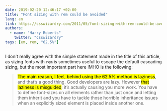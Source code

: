 ```yaml
---
date: 2019-02-20 12:46:17 +02:00
title: "Font sizing with rem could be avoided"
lang: en
link: https://csswizardry.com/2011/05/font-sizing-with-rem-could-be-avoided/
authors:
  - name: "Harry Roberts"
    twitter: "csswizardry"
tags: [em, rem, "62.5%"]
---
```


I don't really agree with the simple statement made in the title of this article, as sizing fonts with `rem` is sometimes useful to escape the default cascading sizing, but the most important part here IMHO is the following:

> <mark>The main reason, I feel, behind using the 62.5% method is laziness</mark>, and that’s a good thing. Good developers are lazy. However <mark>that laziness is misguided</mark>; it’s actually causing you more work. You have to define font-sizes on all elements rather than just once and letting them inherit and you have to tackle those horrible inheritance issues when an explicitly sized element is placed inside another one.
